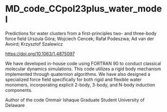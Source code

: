 # MD_code_CCpol23plus_water_model

 Predictions for water clusters from a first-principles two- and three-body force field
Urszula Góra;
Wojciech Cencek;
Rafał Podeszwa;
Ad van der Avoird;
Krzysztof Szalewicz


https://doi.org/10.1063/1.4875097

We have developed in-house code using FORTRAN 90 to conduct classical molecular dynamics
simulations. This code utilizes a rigid body mechanism implemented through quaternion algorithms.
We have also designed a specialized force field specifically for both rigid and flexible water
monomers, incorporating explicit 2-body, 3-body, and N-body induction components.

Author of the code 
Ommair Ishaque
Graduate Student 
University of Delaware
